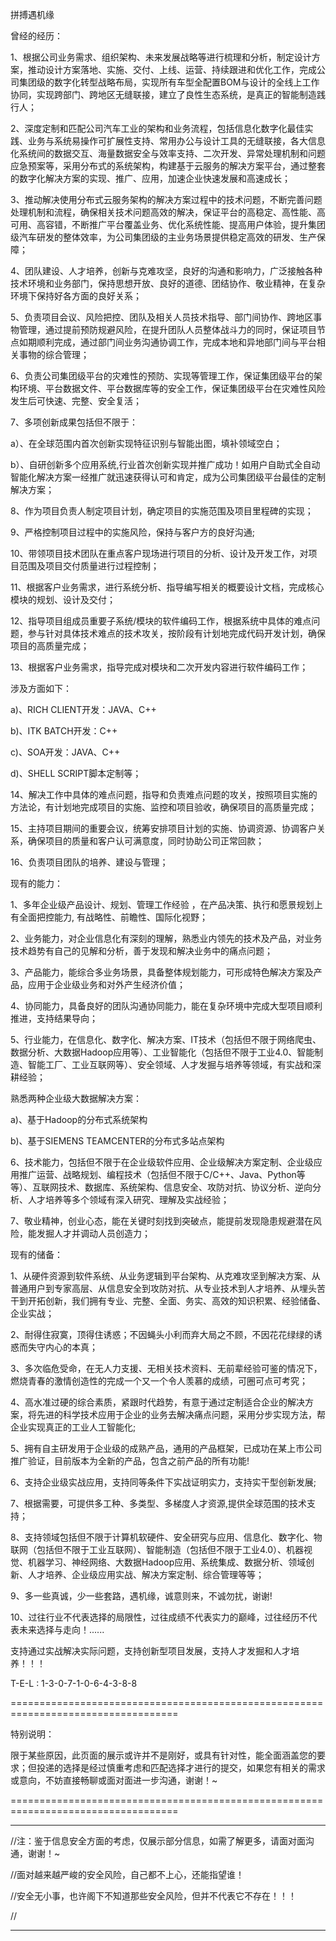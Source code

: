 拼搏遇机缘



曾经的经历：

1、根据公司业务需求、组织架构、未来发展战略等进行梳理和分析，制定设计方案，推动设计方案落地、实施、交付、上线、运营、持续跟进和优化工作，完成公司集团级的数字化转型战略布局，实现所有车型全配置BOM与设计的全线上工作协同，实现跨部门、跨地区无缝联接，建立了良性生态系统，是真正的智能制造践行人；

2、深度定制和匹配公司汽车工业的架构和业务流程，包括信息化数字化最佳实践、业务与系统易操作可扩展性支持、常用办公与设计工具的无缝联接，各大信息化系统间的数据交互、海量数据安全与效率支持、二次开发、异常处理机制和问题应急预案等，采用分布式的系统架构，构建基于云服务的解决方案平台，通过整套的数字化解决方案的实现、推广、应用，加速企业快速发展和高速成长；

3、推动解决使用分布式云服务架构的解决方案过程中的技术问题，不断完善问题处理机制和流程，确保相关技术问题高效的解决，保证平台的高稳定、高性能、高可用、高容错，不断推广平台覆盖业务、优化系统性能、提高用户体验，提升集团级汽车研发的整体效率，为公司集团级的主业务场景提供稳定高效的研发、生产保障；

4、团队建设、人才培养，创新与克难攻坚，良好的沟通和影响力，广泛接触各种技术环境和业务部门，保持思想开放、良好的道德、团结协作、敬业精神，在复杂环境下保持好各方面的良好关系；

5、负责项目会议、风险把控、团队及相关人员技术指导、部门间协作、跨地区事物管理，通过提前预防规避风险，在提升团队人员整体战斗力的同时，保证项目节点如期顺利完成，通过部门间业务沟通协调工作，完成本地和异地部门间与平台相关事物的综合管理；

6、负责公司集团级平台的灾难性的预防、实现等管理工作，保证集团级平台的架构环境、平台数据文件、平台数据库等的安全工作，保证集团级平台在灾难性风险发生后可快速、完整、安全复活；

7、多项创新成果包括但不限于：

a）、在全球范围内首次创新实现特征识别与智能出图，填补领域空白；

b）、自研创新多个应用系统,行业首次创新实现并推广成功！如用户自助式全自动智能化解决方案一经推广就迅速获得认可和肯定，成为公司集团级平台最佳的定制解决方案；

8、作为项目负责人制定项目计划，确定项目的实施范围及项目里程碑的实现；

9、严格控制项目过程中的实施风险，保持与客户方的良好沟通;

10、带领项目技术团队在重点客户现场进行项目的分析、设计及开发工作，对项目范围及项目交付质量进行过程控制；

11、根据客户业务需求，进行系统分析、指导编写相关的概要设计文档，完成核心模块的规划、设计及交付；

12、指导项目组成员重要子系统/模块的软件编码工作，根据系统中具体的难点问题，参与针对具体技术难点的技术攻关，按阶段有计划地完成代码开发计划，确保项目的高质量完成；

13、根据客户业务需求，指导完成对模块和二次开发内容进行软件编码工作；

涉及方面如下：

a)、RICH CLIENT开发：JAVA、C++

b)、ITK BATCH开发：C++

c)、SOA开发：JAVA、C++

d)、SHELL SCRIPT脚本定制等；

14、解决工作中具体的难点问题，指导和负责难点问题的攻关，按照项目实施的方法论，有计划地完成项目的实施、监控和项目验收，确保项目的高质量完成；

15、主持项目期间的重要会议，统筹安排项目计划的实施、协调资源、协调客户关系，确保项目的质量和客户认可满意度，同时协助公司正常回款；

16、负责项目团队的培养、建设与管理；




现有的能力：

1、多年企业级产品设计、规划、管理工作经验 ，在产品决策、执行和愿景规划上有全面把控能力, 有战略性、前瞻性、国际化视野；

2、业务能力，对企业信息化有深刻的理解，熟悉业内领先的技术及产品，对业务技术趋势有自己的见解和分析，善于发现和解决业务中的痛点问题；

3、产品能力，能综合多业务场景，具备整体规划能力，可形成特色解决方案及产品，应用于企业级业务和对外产生经济价值；

4、协同能力，具备良好的团队沟通协同能力，能在复杂环境中完成大型项目顺利推进，支持结果导向；

5、行业能力，在信息化、数字化、解决方案、IT技术（包括但不限于网络爬虫、数据分析、大数据Hadoop应用等）、工业智能化（包括但不限于工业4.0、智能制造、智能工厂、工业互联网等）、安全领域、人才发掘与培养等领域，有实战和深耕经验；

熟悉两种企业级大数据解决方案：

a)、基于Hadoop的分布式系统架构

b)、基于SIEMENS TEAMCENTER的分布式多站点架构

6、技术能力，包括但不限于在企业级软件应用、企业级解决方案定制、企业级应用推广运营、战略规划、编程技术（包括但不限于C/C++、Java、Python等等）、互联网技术、数据库、系统架构、信息安全、攻防对抗、协议分析、逆向分析、人才培养等多个领域有深入研究、理解及实战经验；

7、敬业精神，创业心态，能在关键时刻找到突破点，能提前发现隐患规避潜在风险，能发掘人才并调动人员创造力；


现有的储备：

1、从硬件资源到软件系统、从业务逻辑到平台架构、从克难攻坚到解决方案、从普通用户到专家高层、从信息安全到攻防对抗、从专业技术到人才培养、从埋头苦干到开拓创新，我们拥有专业、完整、全面、务实、高效的知识积累、经验储备、企业实战；

2、耐得住寂寞，顶得住诱惑；不因蝇头小利而弃大局之不顾，不因花花绿绿的诱惑而失守内心的本真；

3、多次临危受命，在无人力支援、无相关技术资料、无前辈经验可鉴的情况下，燃烧青春的激情创造性的完成一个又一个令人羡慕的成绩，可圈可点可考究；

4、高水准过硬的综合素质，紧跟时代趋势，有意于通过定制适合企业的解决方案，将先进的科学技术应用于企业的业务去解决痛点问题，采用分步实现方法，帮企业实现真正的工业人工智能化;

5、拥有自主研发用于企业级的成熟产品，通用的产品框架，已成功在某上市公司推广验证，目前版本为全新的产品，包含之前产品的所有功能!

6、支持企业级实战应用，支持同等条件下实战证明实力，支持实干型创新发展;

7、根据需要，可提供多工种、多类型、多梯度人才资源,提供全球范围的技术支持；

8、支持领域包括但不限于计算机软硬件、安全研究与应用、信息化、数字化、物联网（包括但不限于工业互联网）、智能制造（包括但不限于工业4.0）、机器视觉、机器学习、神经网络、大数据Hadoop应用、系统集成、数据分析、领域创新、人才培养、企业级应用实战、解决方案定制、综合管理等等；

9、多一些真诚，少一些套路，遇机缘，诚意则来，不诚勿扰，谢谢!

10、过往行业不代表选择的局限性，过往成绩不代表实力的巅峰，过往经历不代表未来选择与走向！......


支持通过实战解决实际问题，支持创新型项目发展，支持人才发掘和人才培养！！！

T-E-L : 1-3-0-7-1-0-6-4-3-8-8

===================================================================================

特别说明：

限于某些原因，此页面的展示或许并不是刚好，或具有针对性，能全面涵盖您的要求；但投递的选择是经过慎重考虑和匹配选择才进行的提交，如果您有相关的需求或意向，不妨直接畅聊或面对面进一步沟通，谢谢！~


===================================================================================



--------------------------------------------------------------------------------------------------------

//注：鉴于信息安全方面的考虑，仅展示部分信息，如需了解更多，请面对面沟通，谢谢！~

//面对越来越严峻的安全风险，自己都不上心，还能指望谁！

//安全无小事，也许阁下不知道那些安全风险，但并不代表它不存在！！！

//

--------------------------------------------------------------------------------------------------------

